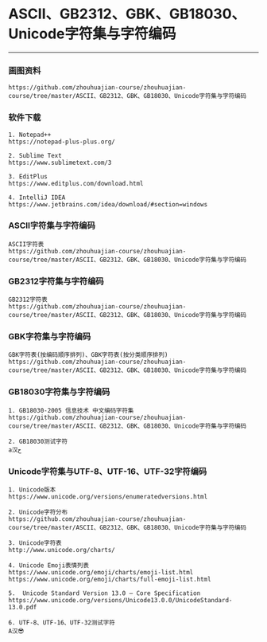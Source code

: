 # ASCII、GB2312、GBK、GB18030、Unicode字符集与字符编码
____________________________________________________

### 画图资料

    https://github.com/zhouhuajian-course/zhouhuajian-course/tree/master/ASCII、GB2312、GBK、GB18030、Unicode字符集与字符编码
    
### 软件下载

    1. Notepad++ 
    https://notepad-plus-plus.org/
    
    2. Sublime Text 
    https://www.sublimetext.com/3
    
    3. EditPlus 
    https://www.editplus.com/download.html
    
    4. IntelliJ IDEA
    https://www.jetbrains.com/idea/download/#section=windows
    
### ASCII字符集与字符编码

    ASCII字符表
    https://github.com/zhouhuajian-course/zhouhuajian-course/tree/master/ASCII、GB2312、GBK、GB18030、Unicode字符集与字符编码
    
### GB2312字符集与字符编码

    GB2312字符表
    https://github.com/zhouhuajian-course/zhouhuajian-course/tree/master/ASCII、GB2312、GBK、GB18030、Unicode字符集与字符编码
    
### GBK字符集与字符编码

    GBK字符表(按编码顺序排列)、GBK字符表(按分类顺序排列)
    https://github.com/zhouhuajian-course/zhouhuajian-course/tree/master/ASCII、GB2312、GBK、GB18030、Unicode字符集与字符编码
    
### GB18030字符集与字符编码

    1. GB18030-2005 信息技术 中文编码字符集
    https://github.com/zhouhuajian-course/zhouhuajian-course/tree/master/ASCII、GB2312、GBK、GB18030、Unicode字符集与字符编码
    
    2. GB18030测试字符
    a汉ح
    
### Unicode字符集与UTF-8、UTF-16、UTF-32字符编码   

    1. Unicode版本
    https://www.unicode.org/versions/enumeratedversions.html
    
    2. Unicode字符分布
    https://github.com/zhouhuajian-course/zhouhuajian-course/tree/master/ASCII、GB2312、GBK、GB18030、Unicode字符集与字符编码
    
    3. Unicode字符表
    http://www.unicode.org/charts/
    
    4. Unicode Emoji表情列表
    https://www.unicode.org/emoji/charts/emoji-list.html
    https://www.unicode.org/emoji/charts/full-emoji-list.html
    
    5.  Unicode Standard Version 13.0 – Core Specification
    https://www.unicode.org/versions/Unicode13.0.0/UnicodeStandard-13.0.pdf
    
    6. UTF-8、UTF-16、UTF-32测试字符
    A汉😎
    
